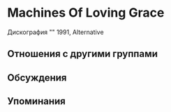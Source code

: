 # Machines Of Loving Grace

Дискография
"" 1991, Alternative

## Отношения с другими группами


## Обсуждения


## Упоминания

